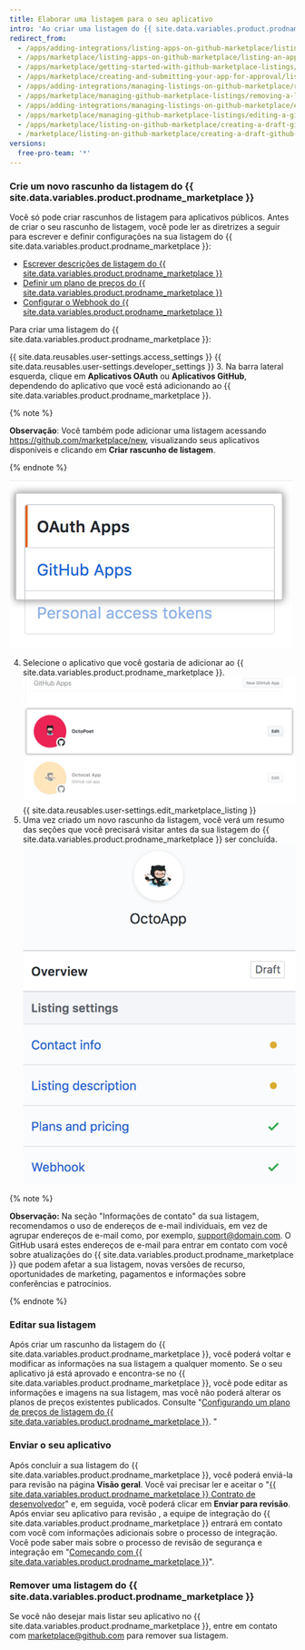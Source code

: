 ```yaml
---
title: Elaborar uma listagem para o seu aplicativo
intro: 'Ao criar uma listagem do {{ site.data.variables.product.prodname_marketplace }}, o GitHub salva-na no modo rascunho até que você envie o aplicativo para aprovação. Sua listagem mostra aos clientes como podem usar seu aplicativo.'
redirect_from:
  - /apps/adding-integrations/listing-apps-on-github-marketplace/listing-an-app-on-github-marketplace/
  - /apps/marketplace/listing-apps-on-github-marketplace/listing-an-app-on-github-marketplace/
  - /apps/marketplace/getting-started-with-github-marketplace-listings/listing-an-app-on-github-marketplace/
  - /apps/marketplace/creating-and-submitting-your-app-for-approval/listing-an-app-on-github-marketplace/
  - /apps/adding-integrations/managing-listings-on-github-marketplace/removing-a-listing-from-github-marketplace/
  - /apps/marketplace/managing-github-marketplace-listings/removing-a-listing-from-github-marketplace/
  - /apps/adding-integrations/managing-listings-on-github-marketplace/editing-a-github-marketplace-listing/
  - /apps/marketplace/managing-github-marketplace-listings/editing-a-github-marketplace-listing/
  - /apps/marketplace/listing-on-github-marketplace/creating-a-draft-github-marketplace-listing/
  - /marketplace/listing-on-github-marketplace/creating-a-draft-github-marketplace-listing
versions:
  free-pro-team: '*'
---
```




### Crie um novo rascunho da listagem do {{ site.data.variables.product.prodname_marketplace }}

Você só pode criar rascunhos de listagem para aplicativos públicos. Antes de criar o seu rascunho de listagem, você pode ler as diretrizes a seguir para escrever e definir configurações na sua listagem do {{ site.data.variables.product.prodname_marketplace }}:

* [Escrever descrições de listagem do {{ site.data.variables.product.prodname_marketplace }}](/marketplace/listing-on-github-marketplace/writing-github-marketplace-listing-descriptions/)
* [Definir um plano de preços do {{ site.data.variables.product.prodname_marketplace }}](/marketplace/listing-on-github-marketplace/setting-a-github-marketplace-listing-s-pricing-plan/)
* [Configurar o Webhook do {{ site.data.variables.product.prodname_marketplace }}](/marketplace/listing-on-github-marketplace/configuring-the-github-marketplace-webhook/)

Para criar uma listagem do {{ site.data.variables.product.prodname_marketplace }}:

{{ site.data.reusables.user-settings.access_settings }}
{{ site.data.reusables.user-settings.developer_settings }}
3. Na barra lateral esquerda, clique em **Aplicativos OAuth** ou **Aplicativos GitHub**, dependendo do aplicativo que você está adicionando ao {{ site.data.variables.product.prodname_marketplace }}.

  {% note %}

  **Observação**: Você também pode adicionar uma listagem acessando https://github.com/marketplace/new, visualizando seus aplicativos disponíveis e clicando em **Criar rascunho de listagem**.

  {% endnote %}

  ![Seleção do tipo de aplicativo](/assets/images/settings/apps_choose_app.png)

4. Selecione o aplicativo que você gostaria de adicionar ao {{ site.data.variables.product.prodname_marketplace }}. ![Seleção de aplicativo para listagem do {{ site.data.variables.product.prodname_marketplace }}](/assets/images/github-apps/github_apps_select-app.png)
{{ site.data.reusables.user-settings.edit_marketplace_listing }}
5. Uma vez criado um novo rascunho da listagem, você verá um resumo das seções que você precisará visitar antes da sua listagem do {{ site.data.variables.product.prodname_marketplace }} ser concluída. ![Listagem do GitHub Marketplace](/assets/images/marketplace/marketplace_listing_overview.png)


{% note %}

**Observação:** Na seção "Informações de contato" da sua listagem, recomendamos o uso de endereços de e-mail individuais, em vez de agrupar endereços de e-mail como, por exemplo, support@domain.com. O GitHub usará estes endereços de e-mail para entrar em contato com você sobre atualizações do {{ site.data.variables.product.prodname_marketplace }} que podem afetar a sua listagem, novas versões de recurso, oportunidades de marketing, pagamentos e informações sobre conferências e patrocínios.

{% endnote %}

### Editar sua listagem

Após criar um rascunho da listagem do {{ site.data.variables.product.prodname_marketplace }}, você poderá voltar e modificar as informações na sua listagem a qualquer momento. Se o seu aplicativo já está aprovado e encontra-se no {{ site.data.variables.product.prodname_marketplace }}, você pode editar as informações e imagens na sua listagem, mas você não poderá alterar os planos de preços existentes publicados. Consulte "[Configurando um plano de preços de listagem do {{ site.data.variables.product.prodname_marketplace }}](/marketplace/listing-on-github-marketplace/setting-a-github-marketplace-listing-s-pricing-plan/). "

### Enviar o seu aplicativo

Após concluir a sua listagem do {{ site.data.variables.product.prodname_marketplace }}, você poderá enviá-la para revisão na página **Visão geral**. Você vai precisar ler e aceitar o "[{{ site.data.variables.product.prodname_marketplace }} Contrato de desenvolvedor](/articles/github-marketplace-developer-agreement/)" e, em seguida, você poderá clicar em **Enviar para revisão**. Após enviar seu aplicativo para revisão , a equipe de integração do {{ site.data.variables.product.prodname_marketplace }} entrará em contato com você com informações adicionais sobre o processo de integração. Você pode saber mais sobre o processo de revisão de segurança e integração em "[Começando com {{ site.data.variables.product.prodname_marketplace }}](/marketplace/getting-started/)".

### Remover uma listagem do {{ site.data.variables.product.prodname_marketplace }}

Se você não desejar mais listar seu aplicativo no {{ site.data.variables.product.prodname_marketplace }}, entre em contato com [marketplace@github.com](mailto:marketplace@github.com) para remover sua listagem.
